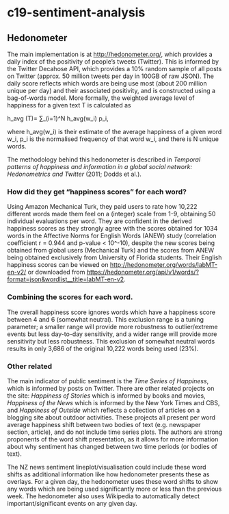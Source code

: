 # c19-sentiment-analysis

## Hedonometer
The main implementation is at http://hedonometer.org/, which provides a daily index of the positivity of people’s tweets (Twitter). This is informed by the Twitter Decahose API, which provides a 10% random sample of all posts on Twitter (approx. 50 million tweets per day in 100GB of raw JSON).  The daily score reflects which words are being use most (about 200 million unique per day) and their associated positivity, and is constructed using a bag-of-words model. More formally, the weighted average level of happiness for a given text T is calculated as

h_avg (T)= ∑_(i=1)^N h_avg(w_i) p_i,

where h_avg(w_i) is their estimate of the average happiness of a given word w_i, p_i is the normalised frequency of that word w_i, and there is N unique words.

The methodology behind this hedonometer is described in _Temporal patterns of happiness and information in a global social network: Hedonometrics and Twitter_ (2011; Dodds et al.).

### How did they get “happiness scores” for each word?
Using Amazon Mechanical Turk, they paid users to rate how 10,222 different words made them feel on a (integer) scale from 1-9, obtaining 50 individual evaluations per word. They are confident in the derived happiness scores as they strongly agree with the scores obtained for 1034 words in the Affective Norms for English Words (ANEW) study (correlation coefficient r = 0.944 and p-value < 10^-10), despite the new scores being obtained from global users (Mechanical Turk) and the scores from ANEW being obtained exclusively from University of Florida students.
Their English happiness scores can be viewed on http://hedonometer.org/words/labMT-en-v2/ or downloaded from https://hedonometer.org/api/v1/words/?format=json&wordlist__title=labMT-en-v2.

### Combining the scores for each word.
The overall happiness score ignores words which have a happiness score between 4 and 6 (somewhat neutral). This exclusion range is a tuning parameter; a smaller range will provide more robustness to outlier/extreme events but less day-to-day sensitivity, and a wider range will provide more sensitivity but less robustness. This exclusion of somewhat neutral words results in only 3,686 of the original 10,222 words being used (23%).

### Other related 
The main indicator of public sentiment is the _Time Series of Happiness_, which is informed by posts on Twitter. There are other related projects on the site: _Happiness of Stories_ which is informed by books and movies, _Happiness of the News_ which is informed by the New York Times and CBS, and _Happiness of Outside_ which reflects a collection of articles on a blogging site about outdoor activities. These projects all present per word average happiness shift between two bodies of text (e.g. newspaper section, article), and do not include time series plots. The authors are strong proponents of the word shift presentation, as it allows for more information about why sentiment has changed between two time periods (or bodies of text). 

The NZ news sentiment lineplot/visualisation could include these word shifts as additional information like how hedonometer presents these as overlays. For a given day, the hedonometer uses these word shifts to show any words which are being used significantly more or less than the previous week. The hedonometer also uses Wikipedia to automatically detect important/significant events on any given day.
